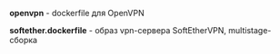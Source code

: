 <b>openvpn</b> - dockerfile для OpenVPN

<b>softether.dockerfile</b> - образ vpn-сервера SoftEtherVPN, multistage-сборка
